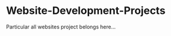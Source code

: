 Website-Development-Projects
============================

Particular all websites project belongs here...
